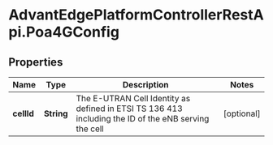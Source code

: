 # AdvantEdgePlatformControllerRestApi.Poa4GConfig

## Properties
Name | Type | Description | Notes
------------ | ------------- | ------------- | -------------
**cellId** | **String** | The E-UTRAN Cell Identity as defined in ETSI TS 136 413 including the ID of the eNB serving the cell | [optional] 


